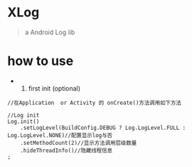 # XLog
> a Android Log lib

# how to use

- 1. first init (optional)
```
//在Application  or Activity 的 onCreate()方法调用如下方法

//Log init
Log.init()
    .setLogLevel(BuildConfig.DEBUG ? Log.LogLevel.FULL : Log.LogLevel.NONE)//配置显示log与否
    .setMethodCount(2)//显示方法调用层级数量
    .hideThreadInfo()//隐藏线程信息
;

```
